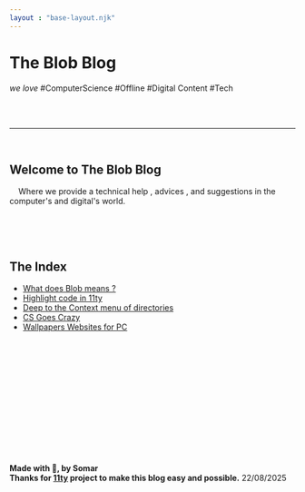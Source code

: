 ```yaml
---
layout : "base-layout.njk"
---
```



# The Blob Blog
*we love* <span class="hashtag">#ComputerScience</span> <span class="hashtag">#Offline</span> <span class="hashtag">#Digital Content</span> <span class="hashtag">#Tech</span>

<br>
<br>
<hr>
<br>

## **Welcome to** The Blob Blog
<p>
    &nbsp; &nbsp; Where we provide a technical help , advices , and suggestions
    in the computer's and digital's world.
</p>

<br>
<br>
<br>

## The Index
- [What does Blob means ?](/pages/blob)
- [Highlight code in 11ty](/pages/11ty/highlight-code)
- [Deep to the Context menu of directories](/pages/deep-to-the-context-menu)
- [CS Goes Crazy](/pages/cs-goes-crazy)
- [Wallpapers Websites for PC](/pages/wallpapers-websites-for-pc)

<br>
<br>
<br>
<br>
<br>
<br>
<br>
<br>
<br>
<br>
<br>
<br>


**Made with &#128420;, by Somar** <br />
**Thanks for [11ty](https://jamstack.org/generators/eleventy/) project to make this blog easy and possible.**
22/08/2025

<br>
<br>
<br>
<br>
<br>
<br>
<br>
<br>
<br>
<br>
<br>
<br>
<br>
<br>
<br>
<br>

